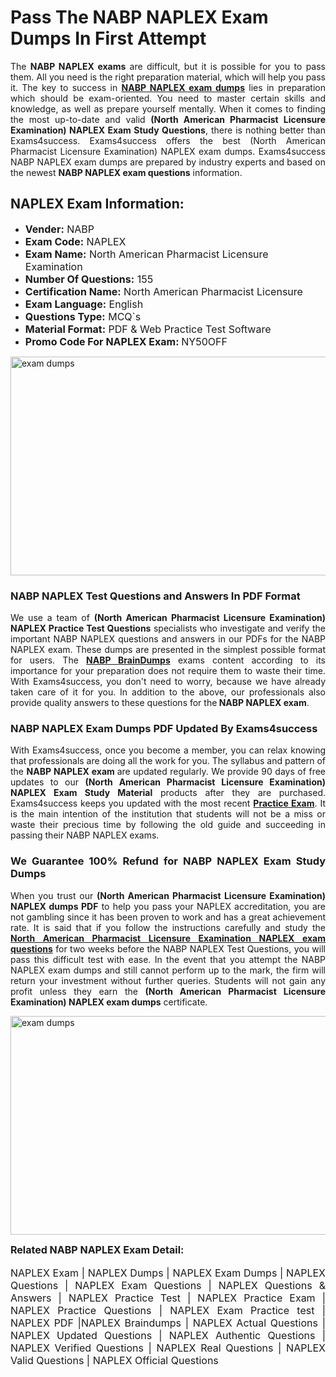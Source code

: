<h1><strong><strong>Pass The NABP NAPLEX Exam Dumps In First Attempt</strong></strong></h1> <p style="text-align:justify">The <strong>NABP NAPLEX exams</strong> are difficult, but it is possible for you to pass them. All you need is the right preparation material, which will help you pass it. The key to success in <a href="https://www.exams4success.com/nabp/naplex-pdf-exam-dumps"><strong>NABP NAPLEX exam dumps</strong></a> lies in preparation which should be exam-oriented. You need to master certain skills and knowledge, as well as prepare yourself mentally. When it comes to finding the most up-to-date and valid <strong>(North American Pharmacist Licensure Examination) NAPLEX Exam Study Questions</strong>, there is nothing better than Exams4success. Exams4success offers the best (North American Pharmacist Licensure Examination) NAPLEX exam dumps. Exams4success NABP NAPLEX exam dumps are prepared by industry experts and based on the newest <strong>NABP NAPLEX exam questions</strong> information.</p> <h2><strong><strong>NAPLEX Exam Information:</strong></strong></h2> <ul> <li><span style="font-size:16px"><strong>Vender:</strong> NABP</span></li> <li><span style="font-size:16px"><strong>Exam Code:</strong> NAPLEX</span></li> <li><span style="font-size:16px"><strong>Exam Name:</strong> North American Pharmacist Licensure Examination</span></li> <li><span style="font-size:16px"><strong>Number Of Questions:</strong> 155</span></li> <li><span style="font-size:16px"><strong>Certification Name:</strong> North American Pharmacist Licensure</span></li> <li><span style="font-size:16px"><strong>Exam Language:</strong> English</span></li> <li><span style="font-size:16px"><strong>Questions Type:</strong> MCQ`s</span></li> <li><span style="font-size:16px"><strong>Material Format:</strong> PDF & Web Practice Test Software</span></li> <li><span style="font-size:16px"><strong>Promo Code For NAPLEX Exam: </strong>NY50OFF</span></li> </ul> <p><a href="https://www.exams4success.com/nabp/naplex-pdf-exam-dumps" rel="no-follow"><img alt="exam dumps" src="https://www.certcollections.com/uploads/content/infrist1.png" style="height:350px; width:750px" /></a></p> <h3><strong>NABP NAPLEX Test Questions and Answers In PDF Format</strong></h3> <p style="text-align:justify">We use a team of <strong>(North American Pharmacist Licensure Examination) NAPLEX Practice Test Questions</strong> specialists who investigate and verify the important NABP NAPLEX questions and answers in our PDFs for the NABP NAPLEX exam. These dumps are presented in the simplest possible format for users. The <a href="https://www.exams4success.com/nabp-exam-dumps"><strong>NABP BrainDumps</strong></a> exams content according to its importance for your preparation does not require them to waste their time. With Exams4success, you don't need to worry, because we have already taken care of it for you. In addition to the above, our professionals also provide quality answers to these questions for the<strong> NABP NAPLEX exam</strong>.</p> <h3><strong> NABP NAPLEX Exam Dumps PDF Updated By Exams4success</strong></h3> <p style="text-align:justify">With Exams4success, once you become a member, you can relax knowing that professionals are doing all the work for you. The syllabus and pattern of the <strong>NABP NAPLEX exam </strong>are updated regularly. We provide 90 days of free updates to our <strong>(North American Pharmacist Licensure Examination) NAPLEX Exam Study Material</strong> products after they are purchased. Exams4success keeps you updated with the most recent <a href="https://www.exams4success.com/"><strong>Practice Exam</strong></a>. It is the main intention of the institution that students will not be a miss or waste their precious time by following the old guide and succeeding in passing their NABP NAPLEX exams.</p> <h3 style="text-align:justify"><strong>We Guarantee 100% Refund for NABP NAPLEX Exam Study Dumps</strong></h3> <p style="text-align:justify">When you trust our <strong>(North American Pharmacist Licensure Examination) NAPLEX dumps PDF</strong> to help you pass your NAPLEX accreditation, you are not gambling since it has been proven to work and has a great achievement rate. It is said that if you follow the instructions carefully and study the <a href="https://www.exams4success.com/nabp/naplex-pdf-exam-dumps"><strong>North American Pharmacist Licensure Examination NAPLEX exam questions</strong></a> for two weeks before the NABP NAPLEX Test Questions, you will pass this difficult test with ease. In the event that you attempt the NABP NAPLEX exam dumps and still cannot perform up to the mark, the firm will return your investment without further queries. Students will not gain any profit unless they earn the <strong>(North American Pharmacist Licensure Examination) NAPLEX exam dumps</strong> certificate.</p> <p style="text-align:justify"><a href="https://www.exams4success.com/nabp/naplex-pdf-exam-dumps" rel="no-follow"><img alt="exam dumps" src="https://www.certcollections.com/uploads/content/free_demo1.png" style="height:350px; width:750px" /></a></p> <p style="text-align:justify"><span style="font-size:16px"><strong>Related NABP NAPLEX Exam Detail:</strong></span><br /> <br /> <span style="font-size:16px">NAPLEX Exam | NAPLEX Dumps | NAPLEX Exam Dumps | NAPLEX Questions | NAPLEX Exam Questions | NAPLEX Questions & Answers | NAPLEX Practice Test | NAPLEX Practice Exam | NAPLEX Practice Questions | NAPLEX Exam Practice test | NAPLEX PDF |NAPLEX Braindumps | NAPLEX Actual Questions | NAPLEX Updated Questions | NAPLEX Authentic Questions | NAPLEX Verified Questions | NAPLEX Real Questions | NAPLEX Valid Questions | NAPLEX Official Questions</span></p>
